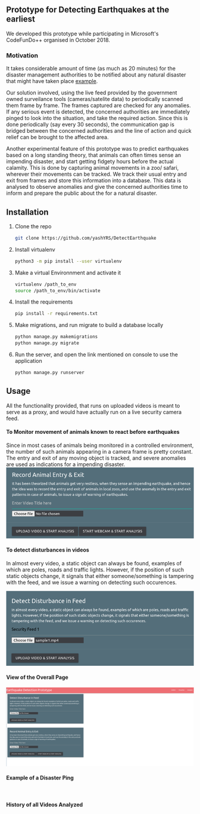## Prototype for Detecting Earthquakes at the earliest
We developed this prototype while participating in Microsoft's CodeFunDo++ organised in October 2018.

### Motivation
It takes considerable amount of time (as much as 20 minutes) for the disaster management authorities to be notified about any natural disaster that might have taken place [example](https://www.usgs.gov/faqs/how-fast-does-earthquake-information-get-posted-web-site-get-sent-out-earthquake-notification?qt-news_science_products=0#qt-news_science_products).

Our solution involved, using the live feed provided by the government owned surveilance tools (cameras/satelite data) to periodically scanned them frame by frame. The frames captured are checked for any anomalies. If any serious event is detected, the concerned authorities are immediately pinged to look into the situation, and take the required action. Since this is done periodically (say every 30 seconds), the communication gap is bridged between the concerned authorities and the line of action and quick relief can be brought to the affected area.

Another experimental feature of this prototype was to predict earthquakes based on a long standing theory, that animals can often times sense an impending disaster, and start getting fidgety hours before the actual calamity. This is done by capturing animal movements in a zoo/ safari, wherever their movements can be tracked. We track their usual entry and exit from frames and store this information into a database. This data is analysed to observe anomalies and give the concerned authorities time to inform and prepare the public about the for a natural disaster.


## Installation

1. Clone the repo
   ```sh
   git clone https://github.com/yashYRS/DetectEarthquake
   ```
2. Install virtualenv
   ```sh
   python3 -m pip install --user virtualenv
   ```
3. Make a virtual Environnment and activate it
   ```sh
   virtualenv /path_to_env
   source /path_to_env/bin/activate
   ```
5. Install the requirements
   ```sh
   pip install -r requirements.txt 
   ```
6. Make migrations, and run migrate to build a database locally
   ```sh
   python manage.py makemigrations
   python manage.py migrate
   ```
7. Run the server, and open the link mentioned on console to use the application
   ```sh
   python manage.py runserver 
   ```

## Usage

All the functionality provided, that runs on uploaded videos is meant to serve as a proxy, and would have actually run on a live security camera feed.

#### To Monitor movement of animals known to react before earthquakes

Since in most cases of animals being monitored in a controlled environment, the number of such animals appearing in a camera frame is pretty constant. The entry and exit of any moving object is tracked, and severe anomalies are used as indications for a impending disaster.
<img src = "Images/entry_exit.png" />
   
#### To detect disturbances in videos

In almost every video, a static object can always be found, examples of 
which are poles, roads and traffic lights. However, if the position of such 
static objects change, it signals that either someone/something is tampering
with the feed, and we issue a warning on detecting such occurences.

<img src = "Images/direct_disturbance.png"/>


#### View of the Overall Page

<img src = "Images/overall.png"/>


#### Example of a Disaster Ping

<img src = ""/>

#### History of all Videos Analyzed

<img src = ""/>
